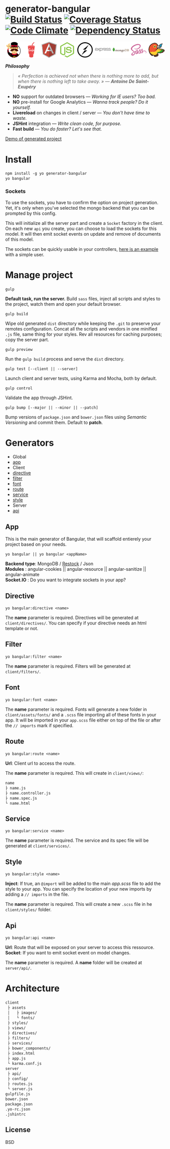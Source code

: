 # generator-bangular <br> [![Build Status](https://travis-ci.org/42Zavattas/generator-bangular.svg?branch=develop)](https://travis-ci.org/42Zavattas/generator-bangular) [![Coverage Status](https://coveralls.io/repos/42Zavattas/generator-bangular/badge.svg?branch=develop)](https://coveralls.io/r/42Zavattas/generator-bangular?branch=develop) [![Code Climate](https://codeclimate.com/github/42Zavattas/generator-bangular/badges/gpa.svg)](https://codeclimate.com/github/42Zavattas/generator-bangular) [![Dependency Status](https://david-dm.org/42Zavattas/generator-bangular.svg)](https://david-dm.org/42Zavattas/generator-bangular)

![logos](logos/logos-sprite.png "logos")

***Philosophy***

> *« Perfection is achieved not when there is nothing more to add, but when there is nothing left to take away. »* — ***Antoine De Saint-Exupéry***

* **NO** support for outdated browsers — *Working for IE users? Too bad.*
* **NO** pre-install for Google Analytics — *Wanna track people? Do it yourself.*
* **Livereload** on changes in client / server — *You don't have time to waste.*
* **JSHint** integration — *Write clean code, for purpose.*
* **Fast build** — *You do faster? Let's see that.*

[Demo of generated project](https://github.com/42Zavattas/bangular-demo)

# Install

    npm install -g yo generator-bangular
    yo bangular

### Sockets

To use the sockets, you have to confirm the option on project generation.
Yet, it's only when you've selected the mongo backend that you can be prompted by this config.

This will initialize all the server part and create a `Socket` factory in the client.
On each new `api` you create, you can choose to load the sockets for this model.
It will then emit socket events on update and remove of documents of this model.

The sockets can be quickly usable in your controllers, [here is an example](https://gist.github.com/Apercu/9cd8b4b332948dc833f0) with a simple user.

# Manage project

    gulp

**Default task, run the server.** Build `sass` files, inject all scripts and styles to the project, watch them and open your default browser.

    gulp build

Wipe old generated `dist` directory while keeping the `.git` to preserve your remotes configuration. Concat all the scripts and vendors in one minified `.js` file, same thing for your styles. Rev all resources for caching purposes; copy the server part.

    gulp preview

Run the `gulp build` process and serve the `dist` directory.

    gulp test [--client || --server]

Launch client and server tests, using Karma and Mocha, both by default.

    gulp control

Validate the app through JSHint.

    gulp bump [--major || --minor || --patch]

Bump versions of `package.json` and `bower.json` files using *Semantic Versioning* and commit them. Default to **patch**.

# Generators

 - Global
  - [app](https://github.com/42Zavattas/generator-bangular#app)
 - Client
  - [directive](https://github.com/42Zavattas/generator-bangular#directive)
  - [filter](https://github.com/42Zavattas/generator-bangular#filter)
  - [font](https://github.com/42Zavattas/generator-bangular#font)
  - [route](https://github.com/42Zavattas/generator-bangular#route)
  - [service](https://github.com/42Zavattas/generator-bangular#service)
  - [style](https://github.com/42Zavattas/generator-bangular#style)
 - Server
  - [api](https://github.com/42Zavattas/generator-bangular#api)

## App

This is the main generator of Bangular, that will scaffold entierely your project based on your needs.

    yo bangular || yo bangular <appName>

**Backend type**: MongoDB / [Restock](https://github.com/42Zavattas/Restock.io) / Json<br>
**Modules**     : angular-cookies || angular-resource || angular-sanitize || angular-animate<br>
**Socket.IO**   : Do you want to integrate sockets in your app?


## Directive

    yo bangular:directive <name>

The **name** parameter is required. Directives will be generated at `client/directives/`. You can specify if your directive needs an html template or not.

## Filter

    yo bangular:filter <name>

The **name** parameter is required. Filters will be generated at `client/filters/`.

## Font

    yo bangular:font <name>

The **name** parameter is required. Fonts will generate a new folder in `client/assets/fonts/` and a `.scss` file importing all of these fonts in your app.
It will be imported in your `app.scss` file either on top of the file or after the `// imports` mark if specified.

## Route

    yo bangular:route <name>

**Url**: Client url to access the route.

The **name** parameter is required. This will create in `client/views/`:

    name
    ├ name.js
    ├ name.controller.js
    ├ name.spec.js
    └ name.html

## Service

    yo bangular:service <name>

The **name** parameter is required. The service and its spec file will be generated at `client/services/`.

## Style

    yo bangular:style <name>

**Inject**: If true, an `@import` will be added to the main *app.scss* file to add the style to your app.
You can specify the location of your new imports by adding a `// imports` in the file.

The **name** parameter is required. This will create a new `.scss` file in he `client/styles/` folder.

## Api

    yo bangular:api <name>

**Url**: Route that will be exposed on your server to access this ressource.<br>
**Socket**: If you want to emit socket event on model changes.

The **name** parameter is required. A **name** folder will be created at `server/api/`.


# Architecture

    client
     ├ assets
     │   ├ images/
     │   └ fonts/
     ├ styles/
     ├ views/
     ├ directives/
     ├ filters/
     ├ services/
     ├ bower_components/
     ├ index.html
     ├ app.js
     └ karma.conf.js
    server
     ├ api/
     ├ config/
     ├ routes.js
     └ server.js
    gulpfile.js
    bower.json
    package.json
    .yo-rc.json
    .jshintrc


## License

BSD
